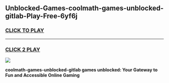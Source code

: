 
## Unblocked-Games-coolmath-games-unblocked-gitlab-Play-Free-6yf6j
<h3>
<a href="https://premium76.site?title=coolmath-games-unblocked-gitlab&ref=20A">CLICK TO PLAY</a></h3>
<hr>

<h3>
<a href="https://premium76.site?title=coolmath-games-unblocked-gitlab&ref=20A">CLICK 2 PLAY</a>
  
</h3>

<a href="https://premium76.site?title=coolmath-games-unblocked-gitlab&ref=20A"><img src="https://clearcache.store/games.png"></a>


**coolmath-games-unblocked-gitlab games unblocked: Your Gateway to Fun and Accessible Online Gaming**
